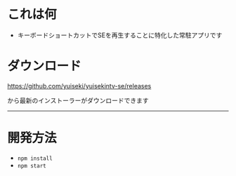 # これは何

- キーボードショートカットでSEを再生することに特化した常駐アプリです

# ダウンロード

https://github.com/yuiseki/yuisekintv-se/releases

から最新のインストーラーがダウンロードできます

-----

# 開発方法

- `npm install`
- `npm start`

